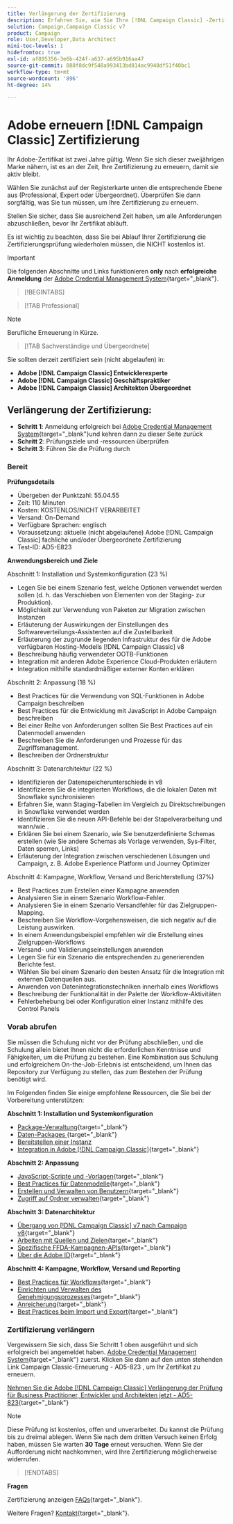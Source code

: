 ```yaml
---
title: Verlängerung der Zertifizierung
description: Erfahren Sie, wie Sie Ihre [!DNL Campaign Classic] -Zertifizierung vor ihrem Ablauf.
solution: Campaign,Campaign Classic v7
product: Campaign
role: User,Developer,Data Architect
mini-toc-levels: 1
hidefromtoc: true
exl-id: af895356-3e6b-424f-a637-a695b916aa47
source-git-commit: 888f8dc9f548a993413bd814ac9940df51f40bc1
workflow-type: tm+mt
source-wordcount: '896'
ht-degree: 14%

---
```


# Adobe erneuern [!DNL Campaign Classic] Zertifizierung

Ihr Adobe-Zertifikat ist zwei Jahre gültig. Wenn Sie sich dieser zweijährigen Marke nähern, ist es an der Zeit, Ihre Zertifizierung zu erneuern, damit sie aktiv bleibt.

Wählen Sie zunächst auf der Registerkarte unten die entsprechende Ebene aus (Professional, Expert oder Übergeordnet). Überprüfen Sie dann sorgfältig, was Sie tun müssen, um Ihre Zertifizierung zu erneuern.

Stellen Sie sicher, dass Sie ausreichend Zeit haben, um alle Anforderungen abzuschließen, bevor Ihr Zertifikat abläuft.

Es ist wichtig zu beachten, dass Sie bei Ablauf Ihrer Zertifizierung die Zertifizierungsprüfung wiederholen müssen, die NICHT kostenlos ist.

>[!IMPORTANT]
>
>Die folgenden Abschnitte und Links funktionieren **only** nach **erfolgreiche Anmeldung** der [Adobe Credential Management System](https://www.certmetrics.com/adobe){target="_blank"}.

>[!BEGINTABS]

>[!TAB Professional]

>[!NOTE]
>
>Berufliche Erneuerung in Kürze.

>[!TAB Sachverständige und Übergeordnete]

Sie sollten derzeit zertifiziert sein (nicht abgelaufen) in:

* **Adobe [!DNL Campaign Classic] Entwicklerexperte**
* **Adobe [!DNL Campaign Classic] Geschäftspraktiker**
* **Adobe [!DNL Campaign Classic] Architekten Übergeordnet**

## Verlängerung der Zertifizierung:

* **Schritt 1**: Anmeldung erfolgreich bei [Adobe Credential Management System](https://www.certmetrics.com/adobe){target="_blank"}und kehren dann zu dieser Seite zurück
* **Schritt 2**: Prüfungsziele und -ressourcen überprüfen
* **Schritt 3**: Führen Sie die Prüfung durch

### Bereit

**Prüfungsdetails**

* Übergeben der Punktzahl: 55.04.55
* Zeit: 110 Minuten
* Kosten: KOSTENLOS/NICHT VERARBEITET
* Versand: On-Demand
* Verfügbare Sprachen: englisch
* Voraussetzung: aktuelle (nicht abgelaufene) Adobe [!DNL Campaign Classic] fachliche und/oder Übergeordnete Zertifizierung
* Test-ID: AD5-E823

**Anwendungsbereich und Ziele**

Abschnitt 1: Installation und Systemkonfiguration (23 %)

* Legen Sie bei einem Szenario fest, welche Optionen verwendet werden sollen (d. h. das Verschieben von Elementen von der Staging- zur Produktion).
* Möglichkeit zur Verwendung von Paketen zur Migration zwischen Instanzen
* Erläuterung der Auswirkungen der Einstellungen des Softwareverteilungs-Assistenten auf die Zustellbarkeit
* Erläuterung der zugrunde liegenden Infrastruktur des für die Adobe verfügbaren Hosting-Modells [!DNL Campaign Classic] v8
* Beschreibung häufig verwendeter OOTB-Funktionen
* Integration mit anderen Adobe Experience Cloud-Produkten erläutern
* Integration mithilfe standardmäßiger externer Konten erklären

Abschnitt 2: Anpassung (18 %)

* Best Practices für die Verwendung von SQL-Funktionen in Adobe Campaign beschreiben
* Best Practices für die Entwicklung mit JavaScript in Adobe Campaign beschreiben
* Bei einer Reihe von Anforderungen sollten Sie Best Practices auf ein Datenmodell anwenden
* Beschreiben Sie die Anforderungen und Prozesse für das Zugriffsmanagement.
* Beschreiben der Ordnerstruktur

Abschnitt 3: Datenarchitektur (22 %)

* Identifizieren der Datenspeicherunterschiede in v8
* Identifizieren Sie die integrierten Workflows, die die lokalen Daten mit Snowflake synchronisieren
* Erfahren Sie, wann Staging-Tabellen im Vergleich zu Direktschreibungen in Snowflake verwendet werden
* Identifizieren Sie die neuen API-Befehle bei der Stapelverarbeitung und wann/wie .
* Erklären Sie bei einem Szenario, wie Sie benutzerdefinierte Schemas erstellen (wie Sie andere Schemas als Vorlage verwenden, Sys-Filter, Daten sperren, Links)
* Erläuterung der Integration zwischen verschiedenen Lösungen und Campaign, z. B. Adobe Experience Platform und Journey Optimizer

Abschnitt 4: Kampagne, Workflow, Versand und Berichterstellung (37%)

* Best Practices zum Erstellen einer Kampagne anwenden
* Analysieren Sie in einem Szenario Workflow-Fehler.
* Analysieren Sie in einem Szenario Versandfehler für das Zielgruppen-Mapping.
* Beschreiben Sie Workflow-Vorgehensweisen, die sich negativ auf die Leistung auswirken.
* In einem Anwendungsbeispiel empfehlen wir die Erstellung eines Zielgruppen-Workflows
* Versand- und Validierungseinstellungen anwenden
* Legen Sie für ein Szenario die entsprechenden zu generierenden Berichte fest.
* Wählen Sie bei einem Szenario den besten Ansatz für die Integration mit externen Datenquellen aus.
* Anwenden von Datenintegrationstechniken innerhalb eines Workflows
* Beschreibung der Funktionalität in der Palette der Workflow-Aktivitäten
* Fehlerbehebung bei oder Konfiguration einer Instanz mithilfe des Control Panels

### Vorab abrufen

Sie müssen die Schulung nicht vor der Prüfung abschließen, und die Schulung allein bietet Ihnen nicht die erforderlichen Kenntnisse und Fähigkeiten, um die Prüfung zu bestehen. Eine Kombination aus Schulung und erfolgreichem On-the-Job-Erlebnis ist entscheidend, um Ihnen das Repository zur Verfügung zu stellen, das zum Bestehen der Prüfung benötigt wird.

Im Folgenden finden Sie einige empfohlene Ressourcen, die Sie bei der Vorbereitung unterstützen:

**Abschnitt 1: Installation und Systemkonfiguration**

* [Package-Verwaltung](https://experienceleague.adobe.com/docs/campaign-standard/using/managing-processes-and-data/importing-and-exporting-data/managing-packages.html){target="_blank"}
* [Daten-Packages ](https://experienceleague.adobe.com/docs/campaign-classic/using/getting-started/administration-basics/working-with-data-packages.html?lang=de){target="_blank"}
* [Bereitstellen einer Instanz](https://experienceleague.adobe.com/docs/campaign-classic/using/installing-campaign-classic/initial-configuration/deploying-an-instance.html)
* [Integration in Adobe [!DNL Campaign Classic]](https://experienceleague.adobe.com/docs/experience-manager-65/administering/integration/campaignonpremise.html?lang=de){target="_blank"}

**Abschnitt 2: Anpassung**

* [JavaScript-Scripte und -Vorlagen](https://experienceleague.adobe.com/docs/campaign-classic/using/automating-with-workflows/advanced-management/javascript-scripts-and-templates.html){target="_blank"}
* [Best Practices für Datenmodelle](https://experienceleague.adobe.com/docs/campaign-classic/using/configuring-campaign-classic/data-model/data-model-best-practices.html?lang=de){target="_blank"}
* [Erstellen und Verwalten von Benutzern](https://experienceleague.adobe.com/docs/campaign-classic/using/getting-started/permissions/access-management-operators.html?lang=de){target="_blank"}
* [Zugriff auf Ordner verwalten](https://experienceleague.adobe.com/docs/campaign-classic/using/getting-started/permissions/access-management-folders.html){target="_blank"}

**Abschnitt 3: Datenarchitektur**

* [Übergang von [!DNL Campaign Classic] v7 nach Campaign v8](https://experienceleague.adobe.com/docs/campaign/campaign-v8/new/v7-to-v8.html?lang=de){target="_blank"}
* [Arbeiten mit Quellen und Zielen](https://experienceleague.adobe.com/docs/campaign-classic/using/integrating-with-adobe-experience-cloud/aep-sources-destinations/get-started-sources-destinations.html){target="_blank"}
* [Spezifische FFDA-Kampagnen-APIs](https://experienceleague.adobe.com/docs/campaign/campaign-v8/config/architecture/ffda/ffda-characteristics/new-apis.html){target="_blank"}
* [Über die Adobe ID](https://experienceleague.adobe.com/docs/campaign-classic/using/installing-campaign-classic/connect-to-campaign/connecting-via-an-adobe-id/about-adobe-id.html){target="_blank"}

**Abschnitt 4: Kampagne, Workflow, Versand und Reporting**

* [Best Practices für Workflows](https://experienceleague.adobe.com/docs/campaign-classic/using/automating-with-workflows/introduction/workflow-best-practices.html?lang=de){target="_blank"}
* [Einrichten und Verwalten des Genehmigungsprozesses](https://experienceleague.adobe.com/docs/campaign-classic/using/orchestrating-campaigns/orchestrate-campaigns/marketing-campaign-approval.html?lang=de){target="_blank"}
* [Anreicherung](https://experienceleague.adobe.com/docs/campaign-classic/using/automating-with-workflows/targeting-activities/enrichment.html?lang=de){target="_blank"}
* [Best Practices beim Import und Export](https://experienceleague.adobe.com/docs/campaign-classic/using/automating-with-workflows/introduction/workflow-best-practices.html?lang=de){target="_blank"}

### Zertifizierung verlängern

Vergewissern Sie sich, dass Sie Schritt 1 oben ausgeführt und sich erfolgreich bei angemeldet haben. [Adobe Credential Management System](https://www.certmetrics.com/adobe){target="_blank"} zuerst. Klicken Sie dann auf den unten stehenden Link Campaign Classic-Erneuerung - AD5-823 , um Ihr Zertifikat zu erneuern.

[Nehmen Sie die Adobe [!DNL Campaign Classic] Verlängerung der Prüfung für Business Practitioner, Entwickler und Architekten jetzt - AD5-823](https://www.certmetrics.com/adobe/candidate/caveon_sso_adobe.aspx?ssoLogin=true&amp;eid=AD5-E823){target="_blank"}

>[!NOTE]
>
>Diese Prüfung ist kostenlos, offen und unverarbeitet. Du kannst die Prüfung bis zu dreimal ablegen. Wenn Sie nach dem dritten Versuch keinen Erfolg haben, müssen Sie warten **30 Tage** erneut versuchen. Wenn Sie der Aufforderung nicht nachkommen, wird Ihre Zertifizierung möglicherweise widerrufen.

>[!ENDTABS]

**Fragen**

Zertifizierung anzeigen [FAQs](https://experienceleague.adobe.com/docs/certification/certification/faq.html){target="_blank"}.

Weitere Fragen? [Kontakt](mailto:certif@adobe.com){target="_blank"}.
